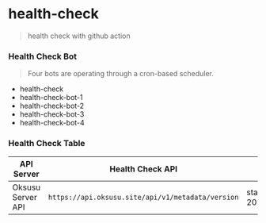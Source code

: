 # health-check
> health check with github action

### Health Check Bot

> Four bots are operating through a cron-based scheduler.

- health-check
- health-check-bot-1
- health-check-bot-2
- health-check-bot-3
- health-check-bot-4

### Health Check Table

|API Server|Health Check API|Etc|
|---|---|---|
|Oksusu Server API|`https://api.oksusu.site/api/v1/metadata/version`|start 2024.05.21|
